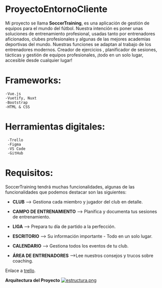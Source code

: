 

# ProyectoEntornoCliente
Mi proyecto se llama **SoccerTraining**, es una aplicación de gestión de equipos para el mundo del fútbol. Nuestra intención es poner unas soluciones de entrenamiento profesional, usadas tanto por entrenadores aficionados, clubes profesionales y algunas de las mejores academias deportivas del mundo. Nuestras funciones se adaptan al trabajo de los entrenadores modernos. Creador de ejercicios , planificador de sesiones, tácticas y gestión de equipos profesionales, ¡todo en un solo lugar, accesible desde cualquier lugar!
# Frameworks:
	-Vue.js
	-Vuetify, Nuxt
	-Bootstrap
	-HTML & CSS
# Herramientas digitales:
	 -Trello
     -Figma
     -VS Code
     -GitHub

# Requisitos:
SoccerTraining tendrá muchas funcionalidades, algunas de las funcionalidades que podemos destacar son las siguientes:

 - **CLUB** --> Gestiona cada miembro y jugador del club en detalle.
  
 - **CAMPO DE ENTRENAMIENTO** --> Planifica y documenta tus sesiones de entrenamiento.

 

 - **LIGA** --> Prepara tu día de partido a la perfección.

   

 - **ESCRITORIO** --> Su información importante - Todo en un solo lugar.

   

 - **CALENDARIO** --> Gestiona todos los eventos de tu club.

   

 - **ÁREA DE ENTRENADORES** -->Lee nuestros consejos y trucos sobre coaching.

Enlace a [trello](https://trello.com/invite/b/UPCdzG3h/877c487b1361d7d56766ae500d47dc69/a).



**Arquitectura del Proyecto**
[![estructura.png](https://i.postimg.cc/qMF8SJv4/estructura.png)](https://postimg.cc/3dg4DHGc)
